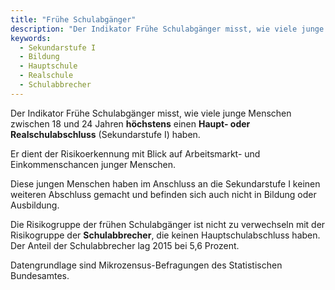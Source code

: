 ```yaml
---
title: "Frühe Schulabgänger"
description: "Der Indikator Frühe Schulabgänger misst, wie viele junge Menschen zwischen 18 und 24 Jahren höchstens einen Haupt- oder Realschulabschluss (Sekundarstufe I) haben."
keywords:
  - Sekundarstufe I
  - Bildung
  - Hauptschule
  - Realschule
  - Schulabbrecher
---
```


<!-- Prologue start -->

Der Indikator Frühe Schulabgänger misst, wie viele junge Menschen zwischen 18 und 24 Jahren **höchstens** einen **Haupt- oder Realschulabschluss** (Sekundarstufe I) haben.

Er dient der Risikoerkennung mit Blick auf Arbeitsmarkt- und Einkommenschancen junger Menschen.

Diese jungen Menschen haben im Anschluss an die Sekundarstufe I keinen weiteren Abschluss gemacht und befinden sich auch nicht in Bildung oder Ausbildung.

Die Risikogruppe der frühen Schulabgänger ist nicht zu verwechseln mit der Risikogruppe der **Schulabbrecher**, die keinen Hauptschulabschluss haben. Der Anteil der Schulabbrecher lag 2015 bei 5,6 Prozent.

Datengrundlage sind Mikrozensus-Befragungen des Statistischen Bundesamtes.

<!-- Prologue end -->

<!--ChartList-->


